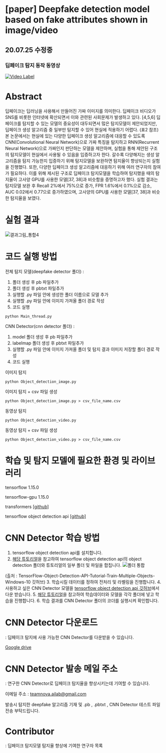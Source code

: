 # [paper] Deepfake detection model based on fake attributes shown in image/video

## 20.07.25 수정중

### 딥페이크 탐지 동작 동영상
[![Video Label](https://img.youtube.com/vi/aixd8Egw-dA/hqdefault.jpg)](https://youtu.be/aixd8Egw-dA)

# Abstract
딥페이크는 딥러닝을 사용해서 만들어진 가짜 이미지를 의미한다. 딥페이크 비디오가 SNS를 비롯한 인터넷에 확산되면서 이와 관련된 사회문제가 발생하고 있다. [4,5,6] 딥페이크를 탐지할 수 있는 모델의 중요성이 대두되면서 많은 탐지모델이 제안되었지만, 딥페이크 생성 알고리즘 중 일부만 탐지할 수 있어 현실에 적용하기 어렵다. (표2 참조) 본 논문에서는 현실에 있는 다양한 딥페이크 생성 알고리즘에 대응할 수 있도록 CNN(Convolutional Neural Network)으로 가짜 특징을 탐지하고 RNN(Recurrent Neural Network)으로 가짜인지 판단하는 모델을 제안하며, 실험을 통해 제안된 구조의 탐지모델이 현실에서 사용될 수 있음을 입증하고자 한다. 갈수록 다양해지는 생성 알고리즘을 탐지 가능한지 입증하기 위해 탐지모델을 보완하면 탐지율이 향상되는지 실험을 진행했다. 또한, 다양한 딥페이크 생성 알고리즘에 대응하기 위해 여러 연구자의 참여가 필요하다. 이를 위해 제시된 구조로 딥페이크 탐지모델을 학습하여 탐지했을 때의 탐지율이 고사양 GPU를 사용한 모델[37, 38]과 비슷함을 증명하고자 했다. 실험 결과는 탐지모델 보완 후 Recall 2%에서 75%으로 증가, FPR 1.6%에서 0.1%으로 감소, AUC 0.02에서 0.77으로 증가하였으며, 고사양의 GPU를 사용한 모델[37, 38]과 비슷한 탐지율을 보였다. 

# 실험 결과
![결과그림_통합4](https://user-images.githubusercontent.com/44520048/88448935-d94a9900-ce7d-11ea-9f42-93ed932432c9.png)

# 코드 실행 방법

전체 탐지 모델(deepfake detector 폴더) : 
1. 폴더 생성 후  pb 파일추가 
2. 폴더 생성 후 pbtxt 파일추가
3. 실행할 .py 파일 안에 생성한 폴더 이름으로 모델 추가
3. 실행할 .py 파일 안에 이미지 가져올 폴더 경로 작성
4. 코드 실행 

<pre><code>python Main_thread.py</code></pre>

CNN Detector(cnn detector 폴더) : 

1. model 폴더 생성 후  pb 파일추가  
2. labelmap 폴더 생성 후 pbtxt 파일추가
3. 실행할 .py 파일 안에 이미지 가져올 폴더 및 탐지 결과 이미지 저장할 폴더 경로 작성
4. 코드 실행 

이미지 탐지 
<pre><code>python Object_detection_image.py</code></pre>
이미지 탐지  + csv 파일 생성 
<pre><code>python Object_detection_image.py > csv_file_name.csv</code></pre>

동영상 탐지
<pre><code>python Object_detection_video.py</code></pre>
동영상 탐지 + csv 파일 생성 
<pre><code>python Object_detection_video.py > csv_file_name.csv</code></pre>

# 학습 및 탐지 모델에 필요한 환경 및 라이브러리

tensorflow 1.15.0

tensorflow-gpu 1.15.0

transformers [[github]](https://github.com/huggingface/transformers)

tensorflow object detection api [[github]](https://github.com/tensorflow/models/tree/master/research/object_detection)


# CNN Detector 학습 방법 
1. tensorflow object detection api를 설치합니다.
2. [해당 튜토리얼](https://github.com/EdjeElectronics/TensorFlow-Object-Detection-API-Tutorial-Train-Multiple-Objects-Windows-10)을 참고하여 tensorflow object detection api의 object detection 폴더와 튜토리얼의 일부 폴더 및 파일을 합칩니다.
 ![폴더 통합](https://github.com/EdjeElectronics/TensorFlow-Object-Detection-API-Tutorial-Train-Multiple-Objects-Windows-10/blob/master/doc/object_detection_directory.jpg)

(출처 : TensorFlow-Object-Detection-API-Tutorial-Train-Multiple-Objects-Windows-10 깃허브)
3. 학습시킬 데이터를 정하여 전처리 및 라벨링을 진행합니다.
4. 사용하고 싶은 CNN Detector 모델을 [tensorflow object detection api 깃허브](https://github.com/tensorflow/models/tree/master/research)에서 다운 받습니다.
5. [해당 튜토리얼](https://github.com/EdjeElectronics/TensorFlow-Object-Detection-API-Tutorial-Train-Multiple-Objects-Windows-10)을 참고하여 학습데이터와 모델을 각각 폴더에 넣고 학습을 진행합니다.
6. 학습 결과를 CNN Detector 폴더의 코더를 실행시켜 확인합니다.

# CNN Detector 다운로드 
: 딥페이크 탐지에 사용 가능한 CNN Detector를 다운받을 수 있습니다.

[Google drive](https://drive.google.com/drive/folders/1r7e7sbfoyVV-INuTLlTw8CoZvBESRWS5?usp=sharing)


# CNN Detector 발송 메일 주소 
: 연구한 CNN Detector로 딥페이크 탐지율을 향상시키는데 기여할 수 있습니다.

이메일 주소 : [teamnova.ailab@gmail.com](teamnova.ailab@gmail.com)

발송시 탐지한 deepfake 알고리즘 기재 및 .pb , .pbtxt , CNN Detector 테스트 파일 전송 부탁드립니다. 


# Contributor
: 딥페이크 탐지모델 탐지율 향상에 기여한 연구자 목록 

